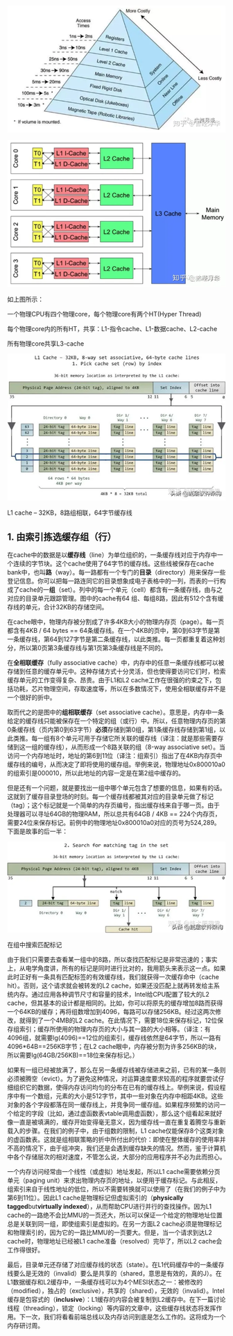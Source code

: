 ![](/assets/compute-arch-cache1.png)

![](/assets/compute-arch-cache2.png)

如上图所示：

一个物理CPU有四个物理core，每个物理core有两个HT\(Hyper Thread\)

每个物理core内的所有HT，共享：L1-指令cache、L1-数据cache、L2-cache

所有物理core共享L3-cache



![](/assets/compute-arch-cache3.png)

L1 cache – 32KB，8路组相联，64字节缓存线

## 1. 由索引拣选缓存组（行）

在cache中的数据是以**缓存线**（line）为单位组织的，一条缓存线对应于内存中一个连续的字节块。这个cache使用了64字节的缓存线。这些线被保存在cache bank中，也叫**路**（way）。每一路都有一个专门的**目录**（directory）用来保存一些登记信息。你可以把每一路连同它的目录想象成电子表格中的一列，而表的一行构成了cache的一**组**（set）。列中的每一个单元（cell）都含有一条缓存线，由与之对应的目录单元跟踪管理。图中的cache有64 组、每组8路，因此有512个含有缓存线的单元，合计32KB的存储空间。

在cache眼中，物理内存被分割成了许多4KB大小的物理内存页（page）。每一页都含有4KB / 64 bytes == 64条缓存线。在一个4KB的页中，第0到63字节是第一条缓存线，第64到127字节是第二条缓存线，以此类推。每一页都重复着这种划分，所以第0页第3条缓存线与第1页第3条缓存线是不同的。

在**全相联缓存**（fully associative cache）中，内存中的任意一条缓存线都可以被存储到任意的缓存单元中。这种存储方式十分灵活，但也使得要访问它们时，检索缓存单元的工作变得复杂、昂贵。由于L1和L2 cache工作在很强的约束之下，包括功耗，芯片物理空间，存取速度等，所以在多数情况下，使用全相联缓存并不是一个很好的折中。

取而代之的是图中的**组相联缓存**（set associative cache）。意思是，内存中一条给定的缓存线只能被保存在一个特定的组（或行）中。所以，任意物理内存页的第0条缓存线（页内第0到63字节）**必须**存储到第0组，第1条缓存线存储到第1组，以此类推。每一组有8个单元可用于存储它所关联的缓存线（译注：就是那些需要存储到这一组的缓存线），从而形成一个8路关联的组（8-way associative set）。当访问一个内存地址时，地址的第6到11位（译注：组索引）指出了在4KB内存页中缓存线的编号，从而决定了即将使用的缓存组。举例来说，物理地址0x800010a0的组索引是000010，所以此地址的内容一定是在第2组中缓存的。

但是还有一个问题，就是要找出一组中哪个单元包含了想要的信息，如果有的话。这就到了缓存目录登场的时刻。每一个缓存线都被其对应的目录单元做了标记（tag）；这个标记就是一个简单的内存页编号，指出缓存线来自于哪一页。由于处理器可以寻址64GB的物理RAM，所以总共有64GB / 4KB == 224个内存页，需要24位来保存标记。前例中的物理地址0x800010a0对应的页号为524,289。下面是故事的后一半：

![](/assets/compute-arch-cache5.png)

在组中搜索匹配标记

由于我们只需要去查看某一组中的8路，所以查找匹配标记是非常迅速的；事实上，从电学角度讲，所有的标记是同时进行比对的，我用箭头来表示这一点。如果此时正好有一条具有匹配标签的有效缓存线，我们就获得一次缓存命中（cache hit）。否则，这个请求就会被转发的L2 cache，如果还没匹配上就再转发给主系统内存。通过应用各种调节尺寸和容量的技术，Intel给CPU配置了较大的L2 cache，但其基本的设计都是相同的。比如，你可以将原先的缓存增加8路而获得一个64KB的缓存；再将组数增加到4096，每路可以存储256KB。经过这两次修改，就得到了一个4MB的L2 cache。在此情况下，需要18位来保存标记，12位保存组索引；缓存所使用的物理内存页的大小与其一路的大小相等。（译注：有4096组，就需要lg\(4096\)==12位的组索引，缓存线依然是64字节，所以一路有4096\*64B==256KB字节；在L2 cache眼中，内存被分割为许多256KB的块，所以需要lg\(64GB/256KB\)==18位来保存标记。）

如果有一组已经被放满了，那么在另一条缓存线被存储进来之前，已有的某一条则必须被腾空（evict）。为了避免这种情况，对运算速度要求较高的程序就要尝试仔细组织它的数据，使得内存访问均匀的分布在已有的缓存线上。举例来说，假设程序中有一个数组，元素的大小是512字节，其中一些对象在内存中相距4KB。这些对象的各个字段都落在同一缓存线上，并竞争同一缓存组。如果程序频繁的访问一个给定的字段（比如，通过虚函数表vtable调用虚函数），那么这个组看起来就好像一直是被填满的，缓存开始变得毫无意义，因为缓存线一直在重复着腾空与重新载入的步骤。在我们的例子中，由于组数的限制，L1 cache仅能保存8个这类对象的虚函数表。这就是组相联策略的折中所付出的代价：即使在整体缓存的使用率并不高的情况下，由于组冲突，我们还是会遇到缓存缺失的情况。然而，鉴于计算机中各个存储层次的相对速度，不管怎么说，大部分的应用程序并不必为此而担心。

一个内存访问经常由一个线性（或虚拟）地址发起，所以L1 cache需要依赖分页单元（paging unit）来求出物理内存页的地址，以便用于缓存标记。与此相反，组索引来自于线性地址的低位，所以不需要转换就可以使用了（在我们的例子中为第6到11位）。因此L1 cache是物理标记但虚拟索引的（**physically tagged**but**virtually indexed**），从而帮助CPU进行并行的查找操作。因为L1 cache的一路绝不会比MMU的一页还大，所以可以保证一个给定的物理地址位置总是关联到同一组，即使组索引是虚拟的。在另一方面L2 cache必须是物理标记和物理索引的，因为它的一路比MMU的一页要大。但是，当一个请求到达L2 cache时，物理地址已经被L1 cache准备（resolved）完毕了，所以L2 cache会工作得很好。

最后，目录单元还存储了对应缓存线的状态（state）。在L1代码缓存中的一条缓存线要么是无效的（invalid）要么是共享的（shared，意思是有效的，真的J）。在L1数据缓存和L2缓存中，一条缓存线可以为4个MESI状态之一：被修改的（modified），独占的（exclusive），共享的（shared），无效的（invalid）。Intel缓存是包容式的（**inclusive**）：L1缓存的内容会被复制到L2缓存中。在下一篇讨论线程（threading），锁定（locking）等内容的文章中，这些缓存线状态将发挥作用。下一次，我们将看看前端总线以及内存访问到底是怎么工作的。这将成为一个内存研讨周。

